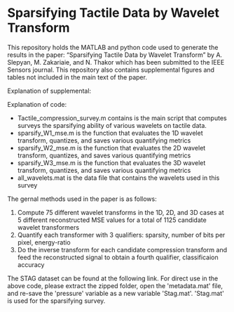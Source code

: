 # Sparsifying Tactile Data by Wavelet Transform
This repository holds the MATLAB and python code used to generate the results in the paper: “Sparsifying Tactile Data by Wavelet Transform” by A. Slepyan, M. Zakariaie, and N. Thakor which has been submitted to the IEEE Sensors journal.
This repository also contains supplemental figures and tables not included in the main text of the paper.

Explanation of supplemental:

Explanation of code:
- Tactile_compression_survey.m contains is the main script that computes surveys the sparsifying ability of various wavelets on tactile data.
- sparsify_W1_mse.m is the function that evaluates the 1D wavelet transform, quantizes, and saves various quantifying metrics
- sparsify_W2_mse.m is the function that evaluates the 2D wavelet transform, quantizes, and saves various quantifying metrics
- sparsify_W3_mse.m is the function that evaluates the 3D wavelet transform, quantizes, and saves various quantifying metrics
- all_wavelets.mat is the data file that contains the wavelets used in this survey

The gernal methods used in the paper is as follows:
1. Compute 75 different wavelet transforms in the 1D, 2D, and 3D cases at 5 different reconstructed MSE values for a total of 1125 candidate wavelet transformers
2. Quantify each transformer with 3 qualifiers: sparsity, number of bits per pixel, energy-ratio
3. Do the inverse transform for each candidate compression transform and feed the reconstructed signal to obtain a fourth qualifier, classificaion accuracy

The STAG dataset can be found at the following link. For direct use in the above code, please extract the zipped folder, open the 'metadata.mat' file, and re-save the 'pressure' variable as a new variable 'Stag.mat'. 'Stag.mat' is used for the sparsifying survey.
